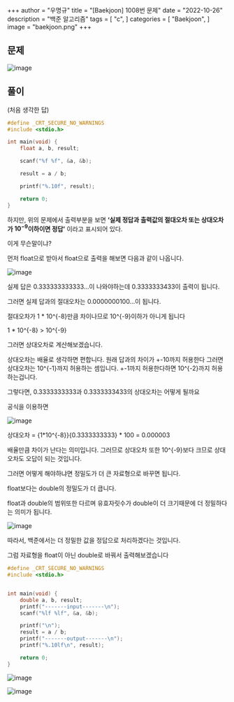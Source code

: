 +++
author = "우명규"
title = "[Baekjoon] 1008번 문제"
date = "2022-10-26"
description = "백준 알고리즘"
tags = [
    "c",
]
categories = [
    "Baekjoon",
]
image = "baekjoon.png"
+++

<!--more-->

## 문제

![image](https://user-images.githubusercontent.com/67165016/232452717-70b27c10-305e-4c22-99c8-9cde609ed190.png)

## 풀이

(처음 생각한 답)

```c
#define _CRT_SECURE_NO_WARNINGS
#include <stdio.h>

int main(void) {
    float a, b, result;

    scanf("%f %f", &a, &b);

    result = a / b;

    printf("%.10f", result);

    return 0;
}
```

하지만, 위의 문제에서 출력부분을 보면 **‘실제 정답과 출력값의 절대오차 또는 상대오차가 $10^{-9}$이하이면 정답’** 이라고 표시되어 있다.

이게 무슨말이냐?

먼저 float으로 받아서 float으로 출력을 해보면 다음과 같이 나옵니다.

![image](https://user-images.githubusercontent.com/67165016/232453481-95d37219-2c6b-4ac5-835b-82e3cd6d0fb4.png)

실제 답은 0.333333333333…이 나와야하는데 0.3333333433이 출력이 됩니다.

그러면 실제 답과의 절대오차는 0.0000000100…이 됩니다.

절대오차가 1 \* 10^{-8}만큼 차이나므로 10^{-9}이하가 아니게 됩니다

1 \* 10^{-8} > 10^{-9}

그러면 상대오차로 계산해보겠습니다.

상대오차는 배율로 생각하면 편합니다. 원래 답과의 차이가 +-10까지 허용한다 그러면 상대오차는 10^{-1}까지 허용하는 셈입니다. +-1까지 허용한다하면 10^{-2}까지 허용하는겁니다.

그렇다면, 0.3333333333과 0.3333333433의 상대오차는 어떻게 될까요

공식을 이용하면

![image](https://user-images.githubusercontent.com/67165016/232455500-e6f8e6cf-296c-4ccd-ae2e-b6f573245746.png)

상대오차 = {1*10^{-8}}{0.3333333333} * 100 = 0.000003

배율만큼 차이가 난다는 의미입니다. 그러므로 상대오차 또한 10^{-9}보다 크므로 상대오차도 오답이 되는 것입니다.

그러면 어떻게 해야하냐면 정밀도가 더 큰 자료형으로 바꾸면 됩니다.

float보다는 double의 정밀도가 더 큽니다.

float과 double의 범위또한 다르며 유효자릿수가 double이 더 크기때문에 더 정밀하다는 의미가 됩니다.

![image](https://user-images.githubusercontent.com/67165016/232455950-d3d9f822-11cd-4332-bc29-152afe40577b.png)

따라서, 백준에서는 더 정밀한 값을 정답으로 처리하겠다는 것입니다.

그럼 자료형을 float이 아닌 double로 바꿔서 출력해보겠습니다

```c
#define _CRT_SECURE_NO_WARNINGS
#include <stdio.h>


int main(void) {
    double a, b, result;
    printf("-------input-------\n");
    scanf("%lf %lf", &a, &b);

    printf("\n");
    result = a / b;
    printf("-------output-------\n");
    printf("%.10lf\n", result);

    return 0;
}
```

![image](https://user-images.githubusercontent.com/67165016/232456300-b76a620b-ba95-43a4-ab62-a5b8e049b76d.png)

![image](https://user-images.githubusercontent.com/67165016/232456359-4c6d3aba-5747-4dcc-8a76-7164384021b4.png)
